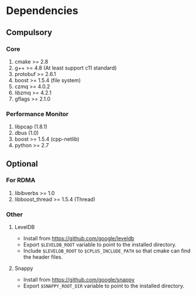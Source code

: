 # Dependencies
## Compulsory
### Core
1. cmake >= 2.8
2. g++ >= 4.8 (At least support c11 standard) 
3. protobuf >= 2.6.1 
4. boost >= 1.5.4 (file system)
5. czmq >= 4.0.2
6. libzmq >= 4.2.1
7. gflags >= 2.1.0


### Performance Monitor
1. libpcap (1.8.1)
2. dbus (1.0)
3. boost >= 1.5.4 (cpp-netlib) 
4. python >= 2.7

## Optional
### For RDMA
1. libibverbs >= 1.0
2. libboost_thread >= 1.5.4 (Thread)

### Other
1. LevelDB
    + Install from https://github.com/google/leveldb 
    + Export `$LEVELDB_ROOT` variable to point to the installed directory.
    + Include `$LEVELDB_ROOT` to `$CPLUS_INCLUDE_PATH` so that cmake can find the header files.

2. Snappy
    + Install from https://github.com/google/snappy
    + Export `$SNAPPY_ROOT_DIR` variable to point to the installed directory.


